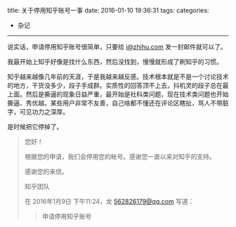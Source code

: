 title: 关于停用知乎账号一事
date: 2016-01-10 19:36:31
tags:
categories:
  - 杂记
---

说实话，申请停用知乎账号很简单，只要给 i@zhihu.com 发一封邮件就可以了。

我最开始上知乎好像是找什么东西，然后没找到，慢慢就形成了刷知乎的习惯。

知乎越来越像几年前的天涯，于是我越来越反感。技术根本就是不是一个讨论技术的地方，干货没多少，段子手成群。实质性的回答顶不上去，抖机灵的段子总在最上面。然后是撕逼的现象日益严重，最开始是社科类问题，现在技术类问题也开始撕逼、秀优越。某些用户非常不友善，自己啥都不懂还在评论区瞎扯，骂人不带脏字，可见功力之深厚。

是时候把它停掉了。

> 您好！
> 
> 根据您的申请，我们会停用您的帐号。感谢您一直以来对知乎的支持。
> 
> 感谢您的来信。
> 
> 知乎团队
> 
> 在 2016年1月9日 下午11:24，龙 <562826179@qq.com> 写道：
> 
> > 申请停用知乎账号
